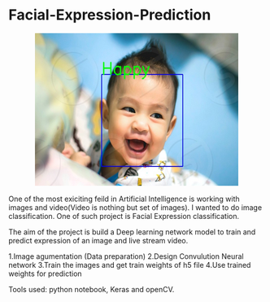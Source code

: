 # Facial-Expression-Prediction
<p align="center">
<img src = "output/image2.jpg" width = 400 height=300>
</p>


      
   
   One of the most exiciting feild in Artificial Intelligence is working with images and video(Video is nothing but set of images). I wanted to do image classification. One of such project is Facial Expression classification.
   
The aim of the project is build a Deep learning network model to train and predict expression of an image and live stream video.
 
1.Image agumentation (Data preparation)                                                                                                    2.Design Convulution Neural network
3.Train the images and get train weights of h5 file
4.Use trained weights for prediction

Tools used: 
       python notebook, Keras and openCV.
       
        
       
           

      

